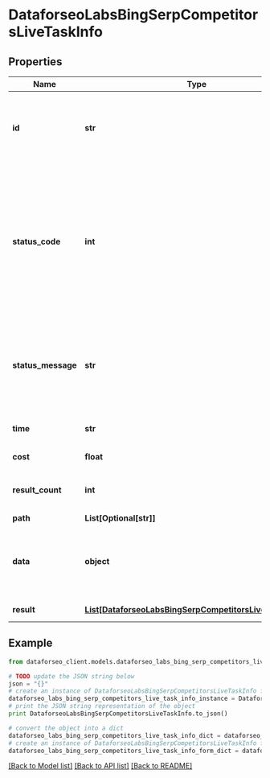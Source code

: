 # DataforseoLabsBingSerpCompetitorsLiveTaskInfo


## Properties

Name | Type | Description | Notes
------------ | ------------- | ------------- | -------------
**id** | **str** | task identifier unique task identifier in our system in the UUID format | [optional] 
**status_code** | **int** | status code of the task generated by DataForSEO, can be within the following range: 10000-60000 you can find the full list of the response codes here | [optional] 
**status_message** | **str** | informational message of the task you can find the full list of general informational messages here | [optional] 
**time** | **str** | execution time, seconds | [optional] 
**cost** | **float** | total tasks cost, USD | [optional] 
**result_count** | **int** | number of elements in the result array | [optional] 
**path** | **List[Optional[str]]** | URL path | [optional] 
**data** | **object** | contains the same parameters that you specified in the POST request | [optional] 
**result** | [**List[DataforseoLabsBingSerpCompetitorsLiveResultInfo]**](DataforseoLabsBingSerpCompetitorsLiveResultInfo.md) | array of results | [optional] 

## Example

```python
from dataforseo_client.models.dataforseo_labs_bing_serp_competitors_live_task_info import DataforseoLabsBingSerpCompetitorsLiveTaskInfo

# TODO update the JSON string below
json = "{}"
# create an instance of DataforseoLabsBingSerpCompetitorsLiveTaskInfo from a JSON string
dataforseo_labs_bing_serp_competitors_live_task_info_instance = DataforseoLabsBingSerpCompetitorsLiveTaskInfo.from_json(json)
# print the JSON string representation of the object
print DataforseoLabsBingSerpCompetitorsLiveTaskInfo.to_json()

# convert the object into a dict
dataforseo_labs_bing_serp_competitors_live_task_info_dict = dataforseo_labs_bing_serp_competitors_live_task_info_instance.to_dict()
# create an instance of DataforseoLabsBingSerpCompetitorsLiveTaskInfo from a dict
dataforseo_labs_bing_serp_competitors_live_task_info_form_dict = dataforseo_labs_bing_serp_competitors_live_task_info.from_dict(dataforseo_labs_bing_serp_competitors_live_task_info_dict)
```
[[Back to Model list]](../README.md#documentation-for-models) [[Back to API list]](../README.md#documentation-for-api-endpoints) [[Back to README]](../README.md)


